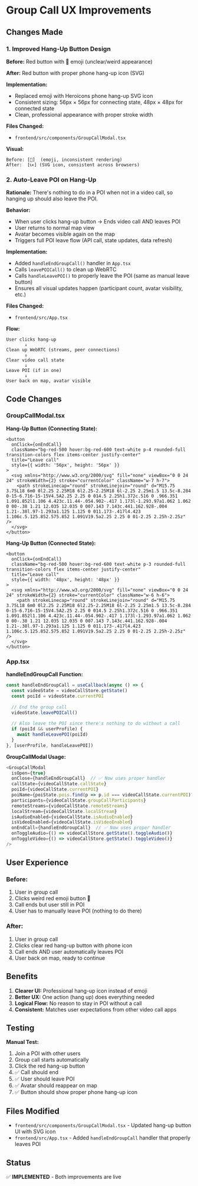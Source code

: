 # Group Call UX Improvements

## Changes Made

### 1. Improved Hang-Up Button Design

**Before:** Red button with 📵 emoji (unclear/weird appearance)

**After:** Red button with proper phone hang-up icon (SVG)

**Implementation:**
- Replaced emoji with Heroicons phone hang-up SVG icon
- Consistent sizing: 56px × 56px for connecting state, 48px × 48px for connected state
- Clean, professional appearance with proper stroke width

**Files Changed:**
- `frontend/src/components/GroupCallModal.tsx`

**Visual:**
```
Before: [📵]  (emoji, inconsistent rendering)
After:  [📞✕] (SVG icon, consistent across browsers)
```

### 2. Auto-Leave POI on Hang-Up

**Rationale:** There's nothing to do in a POI when not in a video call, so hanging up should also leave the POI.

**Behavior:**
- When user clicks hang-up button → Ends video call AND leaves POI
- User returns to normal map view
- Avatar becomes visible again on the map
- Triggers full POI leave flow (API call, state updates, data refresh)

**Implementation:**
- Added `handleEndGroupCall()` handler in `App.tsx`
- Calls `leavePOICall()` to clean up WebRTC
- Calls `handleLeavePOI()` to properly leave the POI (same as manual leave button)
- Ensures all visual updates happen (participant count, avatar visibility, etc.)

**Files Changed:**
- `frontend/src/App.tsx`

**Flow:**
```
User clicks hang-up
       ↓
Clean up WebRTC (streams, peer connections)
       ↓
Clear video call state
       ↓
Leave POI (if in one)
       ↓
User back on map, avatar visible
```

## Code Changes

### GroupCallModal.tsx

**Hang-Up Button (Connecting State):**
```tsx
<button
  onClick={onEndCall}
  className="bg-red-500 hover:bg-red-600 text-white p-4 rounded-full transition-colors flex items-center justify-center"
  title="Leave call"
  style={{ width: '56px', height: '56px' }}
>
  <svg xmlns="http://www.w3.org/2000/svg" fill="none" viewBox="0 0 24 24" strokeWidth={2} stroke="currentColor" className="w-7 h-7">
    <path strokeLinecap="round" strokeLinejoin="round" d="M15.75 3.75L18 6m0 0l2.25 2.25M18 6l2.25-2.25M18 6l-2.25 2.25m1.5 13.5c-8.284 0-15-6.716-15-15V4.5A2.25 2.25 0 014.5 2.25h1.372c.516 0 .966.351 1.091.852l1.106 4.423c.11.44-.054.902-.417 1.173l-1.293.97a1.062 1.062 0 00-.38 1.21 12.035 12.035 0 007.143 7.143c.441.162.928-.004 1.21-.38l.97-1.293a1.125 1.125 0 011.173-.417l4.423 1.106c.5.125.852.575.852 1.091V19.5a2.25 2.25 0 01-2.25 2.25h-2.25z" />
  </svg>
</button>
```

**Hang-Up Button (Connected State):**
```tsx
<button
  onClick={onEndCall}
  className="bg-red-500 hover:bg-red-600 text-white p-3 rounded-full transition-colors flex items-center justify-center"
  title="Leave call"
  style={{ width: '48px', height: '48px' }}
>
  <svg xmlns="http://www.w3.org/2000/svg" fill="none" viewBox="0 0 24 24" strokeWidth={2} stroke="currentColor" className="w-6 h-6">
    <path strokeLinecap="round" strokeLinejoin="round" d="M15.75 3.75L18 6m0 0l2.25 2.25M18 6l2.25-2.25M18 6l-2.25 2.25m1.5 13.5c-8.284 0-15-6.716-15-15V4.5A2.25 2.25 0 014.5 2.25h1.372c.516 0 .966.351 1.091.852l1.106 4.423c.11.44-.054.902-.417 1.173l-1.293.97a1.062 1.062 0 00-.38 1.21 12.035 12.035 0 007.143 7.143c.441.162.928-.004 1.21-.38l.97-1.293a1.125 1.125 0 011.173-.417l4.423 1.106c.5.125.852.575.852 1.091V19.5a2.25 2.25 0 01-2.25 2.25h-2.25z" />
  </svg>
</button>
```

### App.tsx

**handleEndGroupCall Function:**
```typescript
const handleEndGroupCall = useCallback(async () => {
  const videoState = videoCallStore.getState()
  const poiId = videoState.currentPOI
  
  // End the group call
  videoState.leavePOICall()
  
  // Also leave the POI since there's nothing to do without a call
  if (poiId && userProfile) {
    await handleLeavePOI(poiId)
  }
}, [userProfile, handleLeavePOI])
```

**GroupCallModal Usage:**
```typescript
<GroupCallModal
  isOpen={true}
  onClose={handleEndGroupCall}  // ✅ Now uses proper handler
  callState={videoCallState.callState}
  poiId={videoCallState.currentPOI}
  poiName={poiState.pois.find(p => p.id === videoCallState.currentPOI)?.name}
  participants={videoCallState.groupCallParticipants}
  remoteStreams={videoCallState.remoteStreams}
  localStream={videoCallState.localStream}
  isAudioEnabled={videoCallState.isAudioEnabled}
  isVideoEnabled={videoCallState.isVideoEnabled}
  onEndCall={handleEndGroupCall}  // ✅ Now uses proper handler
  onToggleAudio={() => videoCallStore.getState().toggleAudio()}
  onToggleVideo={() => videoCallStore.getState().toggleVideo()}
/>
```

## User Experience

### Before:
1. User in group call
2. Clicks weird red emoji button 📵
3. Call ends but user still in POI
4. User has to manually leave POI (nothing to do there)

### After:
1. User in group call
2. Clicks clear red hang-up button with phone icon
3. Call ends AND user automatically leaves POI
4. User back on map, ready to continue

## Benefits

1. **Clearer UI:** Professional hang-up icon instead of emoji
2. **Better UX:** One action (hang up) does everything needed
3. **Logical Flow:** No reason to stay in POI without a call
4. **Consistent:** Matches user expectations from other video call apps

## Testing

**Manual Test:**
1. Join a POI with other users
2. Group call starts automatically
3. Click the red hang-up button
4. ✅ Call should end
5. ✅ User should leave POI
6. ✅ Avatar should reappear on map
7. ✅ Button should show proper phone hang-up icon

## Files Modified

- `frontend/src/components/GroupCallModal.tsx` - Updated hang-up button UI with SVG icon
- `frontend/src/App.tsx` - Added `handleEndGroupCall` handler that properly leaves POI

## Status

✅ **IMPLEMENTED** - Both improvements are live
